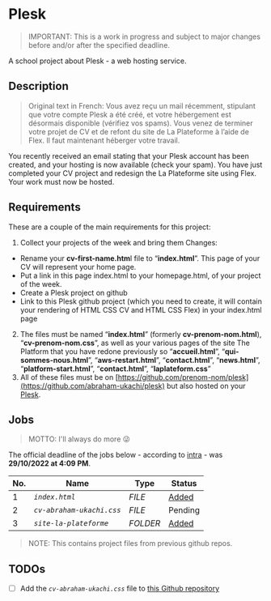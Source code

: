 # Plesk
> IMPORTANT: This is a work in progress and subject to major changes before and/or after the specified deadline.

A school project about Plesk - a web hosting service.

## Description
> Original text in French: Vous avez reçu un mail récemment, stipulant que votre compte Plesk a été créé, et votre hébergement est désormais disponible (vérifiez vos spams). Vous venez de terminer votre projet de CV et de refont du site de La Plateforme à l’aide de Flex. Il faut maintenant héberger votre travail.

You recently received an email stating that your Plesk account has been created, and your hosting is now available (check your spam). You have just completed your CV project and redesign the La Plateforme site using Flex. Your work must now be hosted.


## Requirements

These are a couple of the main requirements for this project:

1. Collect your projects of the week and bring them Changes:
  - Rename your **cv-first-name.htm**l file to “**index.html**”. This page of your CV will represent your home page.
  - Put a link in this page index.html to your homepage.html, of your project of the week.
  - Create a Plesk project on github
  - Link to this Plesk github project (which you need to create, it will contain your rendering of HTML CSS CV and HTML CSS Flex) in your index.html page
2. The files must be named “**index.html**” (formerly **cv-prenom-nom.html**), “**cv-prenom-nom.css**”, as well as your various pages of the site The Platform that you have redone previously so “**accueil.html**”, “**qui-sommes-nous.html**”,
“**aws-restart.html**”, “**contact.html**”, “**news.html**”, “**platform-start.html**”, “**contact.html**”, “**laplateform.css**”
3. All of these files must be on [https://github.com/prenom-nom/plesk](https://github.com/abraham-ukachi/plesk) but also hosted on your [Plesk](abraham-ukachi.students-laplateforme.io).


## Jobs 
> MOTTO: I'll always do more 😜

The official deadline of the jobs below - according to [intra](https://intra.laplateforme.io) - was **29/10/2022 at 4:09 PM**.


| No. | Name | Type | Status |
| --- | ---- | ---- | ------ |
| 1 | *`index.html`* | *FILE* | [Added](./index.html) |
| 2 | *`cv-abraham-ukachi.css`* | *FILE* | Pending |
| 3 | *`site-la-plateforme`* | *FOLDER* | [Added](./site-la-plateforme) |


> NOTE: This contains project files from previous github repos.

## TODOs

- [ ] Add the *`cv-abraham-ukachi.css`* file to [this Github repository](https://github.com/abraham-ukachi/plesk)
